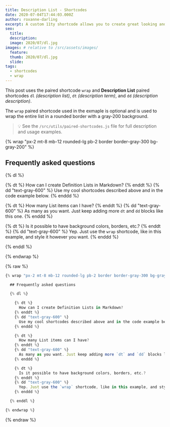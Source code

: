 ```yaml
---
title: Description List - Shortcodes
date: 2020-07-04T17:44:03.000Z
author: roxanne-darling
excerpt: A custom 11ty shortcode allows you to create great looking and function Description Lists.
seo:
  title:
  description:
  image: 2020/07/dl.jpg
images: # relative to /src/assets/images/
  feature:
  thumb: 2020/07/dl.jpg
  slide:
tags:
  - shortcodes
  - wrap
---
```


This post uses the paired shortcode `wrap` and **Description List** paired shortcodes `dl` _(description list)_, `dt` _(description term)_, and `dd` _(description description)_.

The `wrap` paired shortcode used in the exmaple is optional and is used to wrap the entire list in a rounded border with a gray-200 background.

> :bulb: See the `/src/utils/paired-shortcodes.js` file for full description and usage examples.

{% wrap "px-2 mt-8 mb-12 rounded-lg pb-2 border border-gray-300 bg-gray-200" %}

## Frequently asked questions

{% dl %}

{% dt %}
How can I create Definition Lists in Markdown?
{% enddt %}
{% dd "text-gray-600" %}
Use my cool shortcodes described above and in the code example below.
{% enddd %}

{% dt %}
How many List items can I have?
{% enddt %}
{% dd "text-gray-600" %}
As many as you want. Just keep adding more `dt` and `dd` blocks like this one.
{% enddd %}

{% dt %}
Is it possible to have background colors, borders, etc.?
{% enddt %}
{% dd "text-gray-600" %}
Yep. Just use the `wrap` shortcode, like in this example, and style it however you want.
{% enddd %}

{% enddl %}

{% endwrap %}

{% raw %}

```js
{% wrap "px-2 mt-8 mb-12 rounded-lg pb-2 border border-gray-300 bg-gray-200" %}

  ## Frequently asked questions

  {% dl %}

    {% dt %}
      How can I create Definition Lists in Markdown?
    {% enddt %}
    {% dd "text-gray-600" %}
      Use my cool shortcodes described above and in the code example below.
    {% enddd %}

    {% dt %}
      How many List items can I have?
    {% enddt %}
    {% dd "text-gray-600" %}
      As many as you want. Just keep adding more `dt` and `dd` blocks like this one.
    {% enddd %}

    {% dt %}
      Is it possible to have background colors, borders, etc.?
    {% enddt %}
    {% dd "text-gray-600" %}
      Yep. Just use the `wrap` shortcode, like in this example, and style it however you want.
    {% enddd %}

  {% enddl %}

{% endwrap %}
```

{% endraw %}
